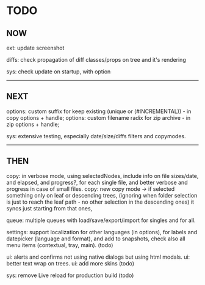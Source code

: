 # TODO

## NOW
ext: update screenshot

diffs: check propagation of diff classes/props on tree and it's rendering

sys: check update on startup, with option

---

## NEXT
options: custom suffix for keep existing (unique or (#INCREMENTAL)) - in copy options + handle;
options: custom filename radix for zip archive - in zip options + handle;

sys: extensive testing, especially date/size/diffs filters and copymodes.

---

## THEN
copy: in verbose mode, using selectedNodes, include info on file sizes/date, and elapsed, and progress?, for each single file,
      and better verbose and progress in case of small files.
copy: new copy mode -> if selected something only on leaf or descending trees,
      (ignoring when folder selection is just to reach the leaf path - no other selection in the descending ones) it syncs just starting from that ones,

queue: multiple queues with load/save/export/import for singles and for all.

settings: support localization for other languages (in options), for labels and datepicker (language and format),
          and add to snapshots,
          check also all menu items (contextual, tray, main). (todo)

ui: alerts and confirms not using native dialogs but using html modals.
ui: better text wrap on trees.
ui: add more skins (todo)

sys: remove Live reload for production build (todo)




